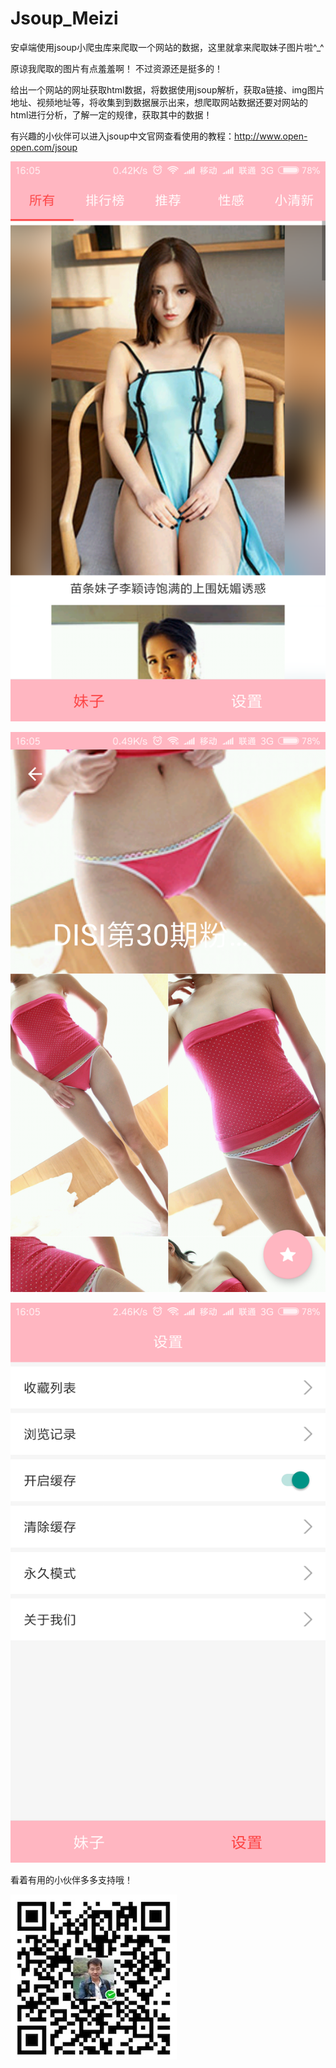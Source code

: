 # Jsoup_Meizi
安卓端使用jsoup小爬虫库来爬取一个网站的数据，这里就拿来爬取妹子图片啦^_^

原谅我爬取的图片有点羞羞啊！ 不过资源还是挺多的！

给出一个网站的网址获取html数据，将数据使用jsoup解析，获取a链接、img图片地址、视频地址等，将收集到到数据展示出来，想爬取网站数据还要对网站的html进行分析，了解一定的规律，获取其中的数据！

有兴趣的小伙伴可以进入jsoup中文官网查看使用的教程：http://www.open-open.com/jsoup

![Image text](https://github.com/YanklQYXing/Jsoup_Meizi/blob/meizi/app/1E70A8694580A4C395C2206F0318C74F.png?raw=true)

![Image text](https://github.com/YanklQYXing/Jsoup_Meizi/blob/meizi/app/6D7A4F972422F5B3249A490647195E66.png?raw=true)

![Image text](https://github.com/YanklQYXing/Jsoup_Meizi/blob/meizi/app/D34E75E6F5B278B33CAAC47921CEA5B4%E7%9A%84%E5%89%AF%E6%9C%AC.png?raw=true)

看着有用的小伙伴多多支持哦！

![Image text](https://github.com/YanklQYXing/Jsoup_Meizi/blob/meizi/app/C9D410C4-ABB0-4C32-A081-9D9FC5A14155.png?raw=true)
